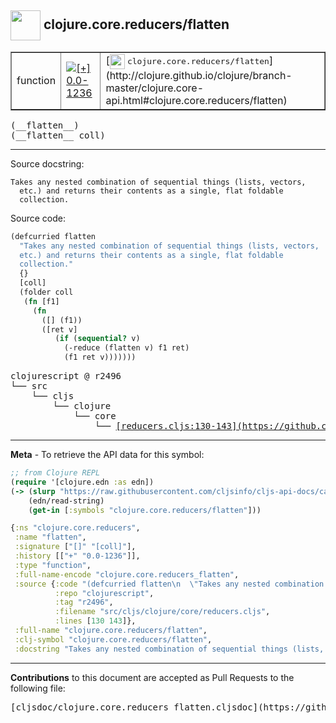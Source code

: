 ## <img width="48px" valign="middle" src="http://i.imgur.com/Hi20huC.png"> clojure.core.reducers/flatten

 <table border="1">
<tr>

<td>function</td>
<td><a href="https://github.com/cljsinfo/cljs-api-docs/tree/0.0-1236"><img valign="middle" alt="[+] 0.0-1236" src="https://img.shields.io/badge/+-0.0--1236-lightgrey.svg"></a> </td>
<td>
[<img height="24px" valign="middle" src="http://i.imgur.com/1GjPKvB.png"> <samp>clojure.core.reducers/flatten</samp>](http://clojure.github.io/clojure/branch-master/clojure.core-api.html#clojure.core.reducers/flatten)
</td>
</tr>
</table>

 <samp>
(__flatten__)<br>
</samp>
 <samp>
(__flatten__ coll)<br>
</samp>

---




Source docstring:

```
Takes any nested combination of sequential things (lists, vectors,
  etc.) and returns their contents as a single, flat foldable
  collection.
```

Source code:

```clj
(defcurried flatten
  "Takes any nested combination of sequential things (lists, vectors,
  etc.) and returns their contents as a single, flat foldable
  collection."
  {}
  [coll]
  (folder coll
   (fn [f1]
     (fn
       ([] (f1))
       ([ret v]
          (if (sequential? v)
            (-reduce (flatten v) f1 ret)
            (f1 ret v)))))))
```

 <pre>
clojurescript @ r2496
└── src
    └── cljs
        └── clojure
            └── core
                └── <ins>[reducers.cljs:130-143](https://github.com/clojure/clojurescript/blob/r2496/src/cljs/clojure/core/reducers.cljs#L130-L143)</ins>
</pre>


---

__Meta__ - To retrieve the API data for this symbol:

```clj
;; from Clojure REPL
(require '[clojure.edn :as edn])
(-> (slurp "https://raw.githubusercontent.com/cljsinfo/cljs-api-docs/catalog/cljs-api.edn")
    (edn/read-string)
    (get-in [:symbols "clojure.core.reducers/flatten"]))
```

```clj
{:ns "clojure.core.reducers",
 :name "flatten",
 :signature ["[]" "[coll]"],
 :history [["+" "0.0-1236"]],
 :type "function",
 :full-name-encode "clojure.core.reducers_flatten",
 :source {:code "(defcurried flatten\n  \"Takes any nested combination of sequential things (lists, vectors,\n  etc.) and returns their contents as a single, flat foldable\n  collection.\"\n  {}\n  [coll]\n  (folder coll\n   (fn [f1]\n     (fn\n       ([] (f1))\n       ([ret v]\n          (if (sequential? v)\n            (-reduce (flatten v) f1 ret)\n            (f1 ret v)))))))",
          :repo "clojurescript",
          :tag "r2496",
          :filename "src/cljs/clojure/core/reducers.cljs",
          :lines [130 143]},
 :full-name "clojure.core.reducers/flatten",
 :clj-symbol "clojure.core.reducers/flatten",
 :docstring "Takes any nested combination of sequential things (lists, vectors,\n  etc.) and returns their contents as a single, flat foldable\n  collection."}

```

---

__Contributions__ to this document are accepted as Pull Requests to the following file:

 <pre>
[cljsdoc/clojure.core.reducers_flatten.cljsdoc](https://github.com/cljsinfo/cljs-api-docs/blob/master/cljsdoc/clojure.core.reducers_flatten.cljsdoc)
</pre>

